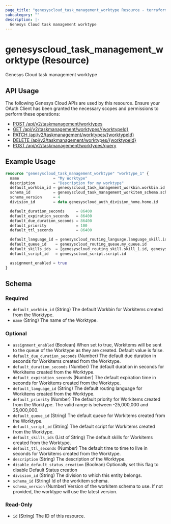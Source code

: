 ```yaml
---
page_title: "genesyscloud_task_management_worktype Resource - terraform-provider-genesyscloud"
subcategory: ""
description: |-
  Genesys Cloud task management worktype
---
```

# genesyscloud_task_management_worktype (Resource)

Genesys Cloud task management worktype

## API Usage
The following Genesys Cloud APIs are used by this resource. Ensure your OAuth Client has been granted the necessary scopes and permissions to perform these operations:

* [POST /api/v2/taskmanagement/worktypes](https://developer.genesys.cloud/platform/preview-apis#post-api-v2-taskmanagement-worktypes)
* [GET /api/v2/taskmanagement/worktypes/{worktypeId}](https://developer.genesys.cloud/platform/preview-apis#get-api-v2-taskmanagement-worktypes--worktypeId-)
* [PATCH /api/v2/taskmanagement/worktypes/{worktypeId}](https://developer.genesys.cloud/platform/preview-apis#patch-api-v2-taskmanagement-worktypes--worktypeId-)
* [DELETE /api/v2/taskmanagement/worktypes/{worktypeId}](https://developer.genesys.cloud/platform/preview-apis#delete-api-v2-taskmanagement-worktypes--worktypeId-)
* [POST /api/v2/taskmanagement/worktypes/query](https://developer.genesys.cloud/platform/preview-apis#post-api-v2-taskmanagement-worktypes-query)

## Example Usage

```terraform
resource "genesyscloud_task_management_worktype" "worktype_1" {
  name               = "My Worktype"
  description        = "Description for my worktype"
  default_workbin_id = genesyscloud_task_management_workbin.workbin.id
  schema_id          = genesyscloud_task_management_workitem_schema.schema.id
  schema_version     = 4
  division_id        = data.genesyscloud_auth_division_home.home.id

  default_duration_seconds     = 86400
  default_expiration_seconds   = 86400
  default_due_duration_seconds = 86400
  default_priority             = 100
  default_ttl_seconds          = 86400

  default_language_id = genesyscloud_routing_language.language_skill.id
  default_queue_id    = genesyscloud_routing_queue.my_queue.id
  default_skills_ids  = [genesyscloud_routing_skill.skill_1.id, genesyscloud_routing_skill.skill_2.id]
  default_script_id   = genesyscloud_script.script.id

  assignment_enabled = true
}
```

<!-- schema generated by tfplugindocs -->
## Schema

### Required

- `default_workbin_id` (String) The default Workbin for Workitems created from the Worktype.
- `name` (String) The name of the Worktype.

### Optional

- `assignment_enabled` (Boolean) When set to true, Workitems will be sent to the queue of the Worktype as they are created. Default value is false.
- `default_due_duration_seconds` (Number) The default due duration in seconds for Workitems created from the Worktype.
- `default_duration_seconds` (Number) The default duration in seconds for Workitems created from the Worktype.
- `default_expiration_seconds` (Number) The default expiration time in seconds for Workitems created from the Worktype.
- `default_language_id` (String) The default routing language for Workitems created from the Worktype.
- `default_priority` (Number) The default priority for Workitems created from the Worktype. The valid range is between -25,000,000 and 25,000,000.
- `default_queue_id` (String) The default queue for Workitems created from the Worktype.
- `default_script_id` (String) The default script for Workitems created from the Worktype.
- `default_skills_ids` (List of String) The default skills for Workitems created from the Worktype.
- `default_ttl_seconds` (Number) The default time to time to live in seconds for Workitems created from the Worktype.
- `description` (String) The description of the Worktype.
- `disable_default_status_creation` (Boolean) Optionally set this flag to disable Default Status creation
- `division_id` (String) The division to which this entity belongs.
- `schema_id` (String) Id of the workitem schema.
- `schema_version` (Number) Version of the workitem schema to use. If not provided, the worktype will use the latest version.

### Read-Only

- `id` (String) The ID of this resource.

